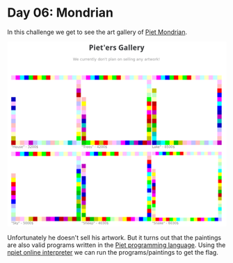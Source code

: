 # Day 06: Mondrian

In this challenge we get to see the art gallery of [Piet Mondrian](https://en.wikipedia.org/wiki/Piet_Mondrian).

![](images/piet_gallery.png)

Unfortunately he doesn't sell his artwork. But it turns out that the paintings are also valid programs written in the
[Piet programming language](https://en.wikipedia.org/wiki/Esoteric_programming_language#Piet). Using the [npiet
online interpreter](https://www.bertnase.de/npiet/npiet-execute.php) we can run the programs/paintings to get the flag.
